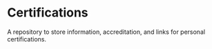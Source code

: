 # Certifications
A repository to store information, accreditation, and links for personal certifications.
